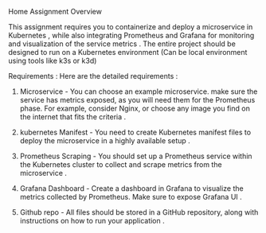 Home Assignment 
Overview 

This assignment requires you to containerize and deploy a microservice in Kubernetes , 
while also integrating Prometheus and Grafana for monitoring and visualization of the 
service metrics . 
The entire project should be designed to run on a Kubernetes environment (Can be 
local environment using tools like k3s or k3d) 

Requirements : 
Here are the detailed requirements : 

1. Microservice - You can choose an example microservice. make sure the service 
has metrics exposed, as you will need them for the Prometheus phase. For 
example, consider Nginx, or choose any image you find on the internet that fits the 
criteria .

3. kubernetes Manifest - You need to create Kubernetes manifest files to deploy the 
microservice in a highly available setup .

5. Prometheus Scraping - You should set up a Prometheus service within the 
Kubernetes cluster to collect and scrape metrics from the microservice .

7. Grafana Dashboard - Create a dashboard in Grafana to visualize the metrics 
collected by Prometheus. Make sure to expose Grafana UI .

9. Github repo - All files should be stored in a GitHub repository, along with 
instructions on how to run your application . 
